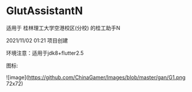 # GlutAssistantN

适用于 桂林理工大学空港校区(分校) 的桂工助手N

2021/11/02 01:21 项目创建

环境注意：适用于jdk8+flutter2.5 

图标:

![image](https://github.com/ChinaGamer/Images/blob/master/gan/G1.png 72x72)
